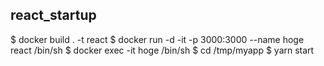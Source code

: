 ## react_startup
$ docker build . -t react
$ docker run -d -it -p 3000:3000 --name hoge react /bin/sh
$ docker exec -it hoge /bin/sh
$ cd /tmp/myapp
$ yarn start
